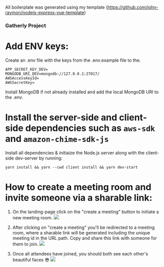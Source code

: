 All boilerplate was generated using my template (https://github.com/john-raymon/nodejs-express-vue-template)

### Gatherly Project

# Add ENV keys:

Create an .env file with the keys from the .env.example file to the.

```
APP_SECRET_KEY_DEV=
MONGODB_URI_DEV=mongodb://127.0.0.1:27017/
AWSAccessKeyId=
AWSSecretKey=
```

Install MongoDB if not already installed and add the local MongoDB URI to the .env. 

# Install the server-side and client-side dependencies such as `aws-sdk` and `amazon-chime-sdk-js`

Install all dependencies & initiaize the Node.js server along with the client-side dev-server by running:

`yarn install && yarn --cwd client install && yarn dev-start`

# How to create a meeting room and invite someone via a sharable link:

1. On the landing-page click on the "create a meeting" button to initiate a new meeting room.
![](https://i.ibb.co/mhxbZbh/gatherly-1.jpg)

2. After clicking on "create a meeting" you'll be redirected to a meeting room, where a sharable link will be generated including the unique meeting id in the URL path. Copy and share this link with someone for them to join.
![](https://i.ibb.co/4NR4Bww/gatherly-2.jpg)

3. Once all attendees have joined, you should both see each other's beautiful faces 😎
![](https://i.ibb.co/w0N6sBp/gatherly-3.jpg)




